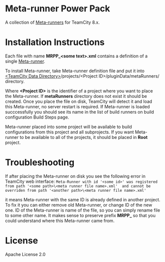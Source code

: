 Meta-runner Power Pack
======================

A collection of [Meta-runners](http://confluence.jetbrains.com/display/TCD8/Working+with+Meta-Runner) for TeamCity 8.x.

Installation Instructions
=========================

Each file with name **MRPP_\<some text\>.xml** contains a definition of a single [Meta-runner](http://confluence.jetbrains.com/display/TCD8/Working+with+Meta-Runner).

To install Meta-runner, take Meta-runner definition file and put it into [\<TeamCity Data Directory\>](http://confluence.jetbrains.com/display/TCD8/TeamCity+Data+Directory)/projects/\<Project ID\>/pluginData/metaRunners/ directory.

Where **\<Project ID\>** is the identifier of a project where you want to place the Meta-runner. If **metaRunners** directory does not exist it should be created.
Once you place the file on disk, TeamCity will detect it and load this Meta-runner, no server restart is required. 
If Meta-runner is loaded succcessfully you should see its name in the list of build runners on build configuration Build Steps page.

Meta-runner placed into some project will be available to build configurations from this project and all subprojects. 
If you want Meta-runner to be available to all of the projects, it should be placed in **Root** project.

Troubleshooting
===============

If after placing the Meta-runner on disk you see the following error in TeamCity web interface:
``Meta-Runner with id '<some id>' was registered from path '<some path>\<meta runner file name>.xml' 
and cannot be overriden from path '<another path>\<meta runner file name>.xml'``

it means Meta-runner with the same ID is already defined in another project. To fix it you can either remove old Meta-runner, or change ID of the new one.
ID of the Meta-runner is name of the file, so you can simply rename file to some other name. It makes sense to preserve prefix **MRPP_** so that you could understand where this Meta-runner came from.

License
=======

Apache License 2.0
